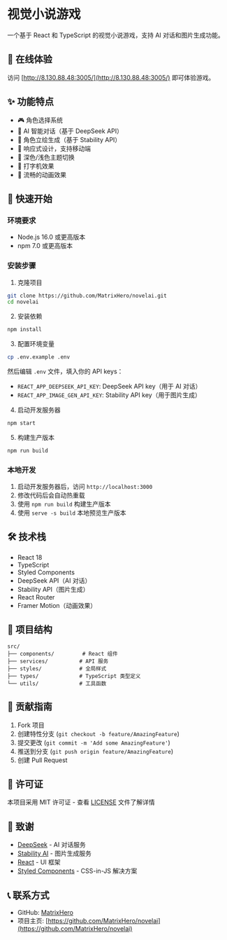 # 视觉小说游戏

一个基于 React 和 TypeScript 的视觉小说游戏，支持 AI 对话和图片生成功能。

## 🌟 在线体验

访问 [http://8.130.88.48:3005/](http://8.130.88.48:3005/) 即可体验游戏。

## ✨ 功能特点

- 🎮 角色选择系统
- 💬 AI 智能对话（基于 DeepSeek API）
- 🎨 角色立绘生成（基于 Stability API）
- 📱 响应式设计，支持移动端
- 🌙 深色/浅色主题切换
- 🎯 打字机效果
- 💫 流畅的动画效果

## 🚀 快速开始

### 环境要求

- Node.js 16.0 或更高版本
- npm 7.0 或更高版本

### 安装步骤

1. 克隆项目
```bash
git clone https://github.com/MatrixHero/novelai.git
cd novelai
```

2. 安装依赖
```bash
npm install
```

3. 配置环境变量
```bash
cp .env.example .env
```
然后编辑 `.env` 文件，填入你的 API keys：
- `REACT_APP_DEEPSEEK_API_KEY`: DeepSeek API key（用于 AI 对话）
- `REACT_APP_IMAGE_GEN_API_KEY`: Stability API key（用于图片生成）

4. 启动开发服务器
```bash
npm start
```

5. 构建生产版本
```bash
npm run build
```

### 本地开发

1. 启动开发服务器后，访问 `http://localhost:3000`
2. 修改代码后会自动热重载
3. 使用 `npm run build` 构建生产版本
4. 使用 `serve -s build` 本地预览生产版本

## 🛠️ 技术栈

- React 18
- TypeScript
- Styled Components
- DeepSeek API（AI 对话）
- Stability API（图片生成）
- React Router
- Framer Motion（动画效果）

## 📝 项目结构

```
src/
├── components/         # React 组件
├── services/          # API 服务
├── styles/            # 全局样式
├── types/             # TypeScript 类型定义
└── utils/             # 工具函数
```

## 🤝 贡献指南

1. Fork 项目
2. 创建特性分支 (`git checkout -b feature/AmazingFeature`)
3. 提交更改 (`git commit -m 'Add some AmazingFeature'`)
4. 推送到分支 (`git push origin feature/AmazingFeature`)
5. 创建 Pull Request

## 📄 许可证

本项目采用 MIT 许可证 - 查看 [LICENSE](LICENSE) 文件了解详情

## 🙏 致谢

- [DeepSeek](https://deepseek.com/) - AI 对话服务
- [Stability AI](https://stability.ai/) - 图片生成服务
- [React](https://reactjs.org/) - UI 框架
- [Styled Components](https://styled-components.com/) - CSS-in-JS 解决方案

## 📞 联系方式

- GitHub: [MatrixHero](https://github.com/MatrixHero)
- 项目主页: [https://github.com/MatrixHero/novelai](https://github.com/MatrixHero/novelai)
